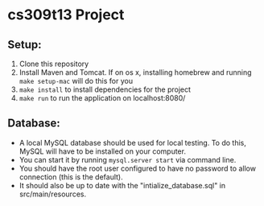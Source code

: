 # cs309t13 Project

## Setup:
1. Clone this repository
2. Install Maven and Tomcat. If on os x, installing homebrew and running `make setup-mac` will do this for you
3. `make install` to install dependencies for the project
4. `make run` to run the application on localhost:8080/

## Database:
- A local MySQL database should be used for local testing. To do this, MySQL will have to be installed on your computer.
- You can start it by running `mysql.server start` via command line.
- You should have the root user configured to have no password to allow connection (this is the default).
- It should also be up to date with the "intialize_database.sql" in src/main/resources.
